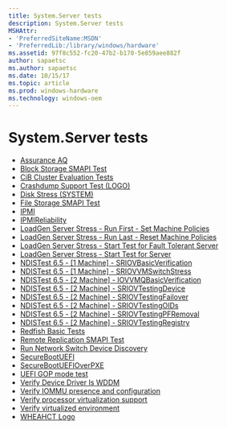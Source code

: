 ```yaml
---
title: System.Server tests
description: System.Server tests
MSHAttr:
- 'PreferredSiteName:MSDN'
- 'PreferredLib:/library/windows/hardware'
ms.assetid: 97f8c552-fc20-47b2-b170-5e859aee882f
author: sapaetsc
ms.author: sapaetsc
ms.date: 10/15/17
ms.topic: article
ms.prod: windows-hardware
ms.technology: windows-oem
---
```


# System.Server tests


-   [Assurance AQ](37887a00-ce82-40cd-b54e-d26c4aaaba76.md)
-   [Block Storage SMAPI Test](696f32e7-d3ee-41b2-a1f6-9d6047503f86.md)
-   [CiB Cluster Evaluation Tests](6fa11e57-ec0a-45d4-921b-d47cf62f6c27.md)
-   [Crashdump Support Test (LOGO)](76232429-4aad-4afb-8825-5c78d93765eb.md)
-   [Disk Stress (SYSTEM)](21f59bdf-7d7f-48df-96cd-a18a10ee08ac.md)
-   [File Storage SMAPI Test](478fe5ef-5f3d-49cd-a971-b6bdbe03e12c.md)
-   [IPMI](402a5324-7e16-428f-9d5d-3e6cf24fb2bd.md)
-   [IPMIReliability](9188ae9b-bc2d-439c-b26d-67ffa8b1c7b7.md)
-   [LoadGen Server Stress - Run First - Set Machine Policies](318d804e-aa8f-4ffb-8ce2-963cea2f1a40.md)
-   [LoadGen Server Stress - Run Last - Reset Machine Policies](8cb4f87c-d2a4-4d90-92a7-edd016ccdeac.md)
-   [LoadGen Server Stress - Start Test for Fault Tolerant Server](f3f9116b-6722-4e36-9dd5-d621e4be1daa.md)
-   [LoadGen Server Stress - Start Test for Server](6e9adb95-fca5-4e15-a255-bc96c0d12aa9.md)
-   [NDISTest 6.5 - \[1 Machine\] - SRIOVBasicVerification](616e3e15-2635-4810-b4bf-ec90eeb00a4f.md)
-   [NDISTest 6.5 - \[1 Machine\] - SRIOVVMSwitchStress](4de5a018-4367-46f0-9a60-42d242640592.md)
-   [NDISTest 6.5 - \[2 Machine\] - IOVVMQBasicVerification](8541d497-210d-415f-9b56-cdf201e304d3.md)
-   [NDISTest 6.5 - \[2 Machine\] - SRIOVTestingDevice](bc810836-6836-478d-999c-c7771682911f.md)
-   [NDISTest 6.5 - \[2 Machine\] - SRIOVTestingFailover](db3ee80d-faa4-4966-a054-c75e6f8e3067.md)
-   [NDISTest 6.5 - \[2 Machine\] - SRIOVTestingOIDs](da9ba88d-8b20-4eca-bf44-f37ed7078702.md)
-   [NDISTest 6.5 - \[2 Machine\] - SRIOVTestingPFRemoval](6e96f98b-efeb-480f-9a4e-33dfd1dad187.md)
-   [NDISTest 6.5 - \[2 Machine\] - SRIOVTestingRegistry](02f34b1c-bbc4-4aac-b929-6adab9f753f8.md)
-   [Redfish Basic Tests](66856ef9-be4b-4aea-9d3b-71a89214c30e.md)
-   [Remote Replication SMAPI Test](9090e2e9-5f60-48ca-a2a3-77a4f2ffcb7c.md)
-   [Run Network Switch Device Discovery](33a3be21-b5e7-4b3a-952c-dfcbcde54147.md)
-   [SecureBootUEFI](908e4447-31e4-49c7-a6a8-486558006d0e.md)
-   [SecureBootUEFIOverPXE](b0ea1e01-f036-4a87-9b8d-bae338e56086.md)
-   [UEFI GOP mode test](6afc8979-df62-4d86-8f6a-99f05bbdc7f3.md)
-   [Verify Device Driver Is WDDM](fe14601e-d04c-4ad8-af8f-8fa09618a03d.md)
-   [Verify IOMMU presence and configuration](3b880cc8-516d-4ab4-9d7f-88b558bf4420.md)
-   [Verify processor virtualization support](f89a7089-85a5-4d32-94f8-60765f266351.md)
-   [Verify virtualized environment](306abec2-7be3-4acb-8a00-88bdb770a693.md)
-   [WHEAHCT Logo](3bdbdbc2-7165-445f-82f5-c413cb480e77.md)

 

 






